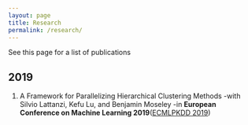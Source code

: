 ```yaml
---
layout: page
title: Research
permalink: /research/
---
```


See this page for a list of publications

## 2019

1. A Framework for Parallelizing Hierarchical Clustering Methods
    -with Silvio Lattanzi, Kefu Lu, and Benjamin Moseley
    -in **European Conference on Machine Learning 2019**([ECMLPKDD 2019](http://ecmlpkdd2019.org/))

